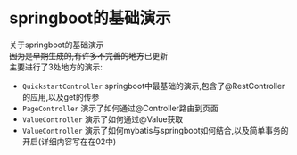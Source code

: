 # springboot的基础演示
关于springboot的基础演示  
~~因为是早期生成的,有许多不完善的地方~~已更新  
主要进行了3处地方的演示:  
- `QuickstartController` springboot中最基础的演示,包含了@RestController的应用,以及get的传参
- `PageController` 演示了如何通过@Controller路由到页面
- `ValueController` 演示了如何通过@Value获取
- `ValueController` 演示了如何mybatis与springboot如何结合,以及简单事务的开启(详细内容写在在02中)